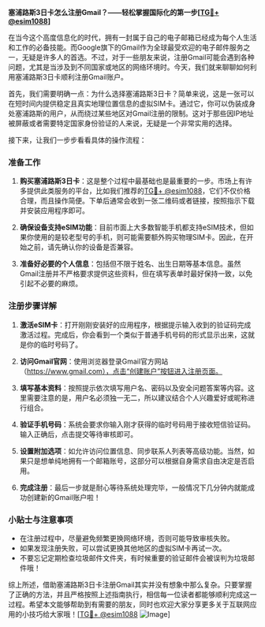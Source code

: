**塞浦路斯3日卡怎么注册Gmail？——轻松掌握国际化的第一步[[TG💪+ @esim1088](https://t.me/s/esim1088)]**

在当今这个高度信息化的时代，拥有一封属于自己的电子邮箱已经成为每个人生活和工作的必备技能。而Google旗下的Gmail作为全球最受欢迎的电子邮件服务之一，无疑是许多人的首选。不过，对于一些朋友来说，注册Gmail可能会遇到各种问题，尤其是当涉及到不同国家或地区的网络环境时。今天，我们就来聊聊如何利用塞浦路斯3日卡顺利注册Gmail账户。

首先，我们需要明确一点：为什么选择塞浦路斯3日卡？简单来说，这是一张可以在短时间内提供稳定且真实地理位置信息的虚拟SIM卡。通过它，你可以伪装成身处塞浦路斯的用户，从而绕过某些地区对Gmail注册的限制。这对于那些因IP地址被屏蔽或者需要特定国家身份验证的人来说，无疑是一个非常实用的选择。

接下来，让我们一步步看看具体的操作流程：

### 准备工作

1. **购买塞浦路斯3日卡**：这是整个过程中最基础也是最重要的一步。市场上有许多提供此类服务的平台，比如我们推荐的[TG💪+ @esim1088](https://t.me/s/esim1088)，它们不仅价格合理，而且操作简便。下单后通常会收到一张二维码或者链接，按照指示下载并安装应用程序即可。

2. **确保设备支持eSIM功能**：目前市面上大多数智能手机都支持eSIM技术，但如果你使用的是较老型号的手机，则可能需要额外购买物理SIM卡。因此，在开始之前，请先确认你的设备是否兼容。

3. **准备好必要的个人信息**：包括但不限于姓名、出生日期等基本信息。虽然Gmail注册并不严格要求提供这些资料，但在填写表单时最好保持一致，以免引起不必要的麻烦。

### 注册步骤详解

1. **激活eSIM卡**：打开刚刚安装好的应用程序，根据提示输入收到的验证码完成激活过程。完成后，你会看到一个类似于普通手机号码的形式显示出来，这就是你的临时号码了。

2. **访问Gmail官网**：使用浏览器登录Gmail官方网站（https://www.gmail.com），点击“创建账户”按钮进入注册页面。

3. **填写基本资料**：按照提示依次填写用户名、密码以及安全问题答案等内容。这里需要注意的是，用户名必须独一无二，所以建议结合个人兴趣爱好或昵称进行组合。

4. **验证手机号码**：系统会要求你输入刚才获得的临时号码用于接收短信验证码。输入正确后，点击提交等待审核即可。

5. **设置附加选项**：如允许访问位置信息、同步联系人列表等高级功能。当然，如果只是想单纯地拥有一个邮箱账号，这部分可以根据自身需求自由决定是否启用。

6. **完成注册**：最后一步就是耐心等待系统处理完毕，一般情况下几分钟内就能成功创建新的Gmail账户啦！

### 小贴士与注意事项

- 在注册过程中，尽量避免频繁更换网络环境，否则可能导致审核失败。
- 如果发现注册失败，可以尝试更换其他地区的虚拟SIM卡再试一次。
- 不要忘记定期检查垃圾邮件文件夹，有时候重要的验证邮件会被误判为垃圾邮件哦！

综上所述，借助塞浦路斯3日卡注册Gmail其实并没有想象中那么复杂。只要掌握了正确的方法，并且严格按照上述指南执行，相信每一位读者都能够顺利完成这一过程。希望本文能够帮助到有需要的朋友，同时也欢迎大家分享更多关于互联网应用的小技巧给大家哦！[[TG💪+ @esim1088](https://t.me/s/esim1088) ![Image](https://i.postimg.cc/4NQfJmqS/Snipaste-2025-05-13-00-14-12.png)]
